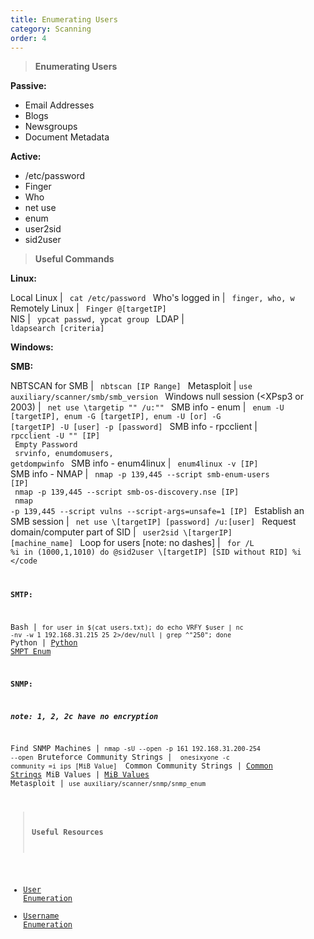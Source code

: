 ```yaml
---
title: Enumerating Users 
category: Scanning
order: 4
---
```


> **Enumerating Users**

**Passive:**

* Email Addresses
* Blogs
* Newsgroups
* Document Metadata

**Active:**

* /etc/password
* Finger
* Who
* net use
* enum
* user2sid
* sid2user

> **Useful Commands**

**Linux:**

Local Linux | <code> cat /etc/password </code>
Who's logged in | <code> finger, who, w </code>
Remotely Linux | <code> Finger @[targetIP] </code>
NIS | <code> ypcat passwd, ypcat group </code>
LDAP | <code> ldapsearch [criteria] </code>

**Windows:**

**SMB:**

NBTSCAN for SMB | <code> nbtscan [IP Range] </code>
Metasploit | <code>use auxiliary/scanner/smb/smb_version </code>
Windows null session (<XPsp3 or 2003) |  <code> net use \\targetip "" /u:"" </code>
SMB info - enum | <code> enum -U [targetIP], enum -G [targetIP],  enum -U [or] -G [targetIP] -U [user] -p [password] </code>
SMB info - rpcclient | <code> rpcclient -U "" [IP] <br> Empty Password <br> srvinfo, enumdomusers, getdompwinfo </code>
SMB info - enum4linux | <code> enum4linux -v [IP] </code>
SMB info - NMAP | <code> nmap -p 139,445 --script smb-enum-users [IP] <br> nmap -p 139,445 --script smb-os-discovery.nse [IP] <br> nmap -p 139,445 --script vulns --script-args=unsafe=1 [IP] </code>
Establish an SMB session | <code> net use \\[targetIP] [password] /u:[user] </code>
Request domain/computer part of SID | <code> user2sid \\[targerIP] [machine_name]  </code>
Loop for users  [note: no dashes] | <code> for /L %i in (1000,1,1010) do @sid2user \\[targetIP] [SID without RID] %i  </code

**SMTP:**

Bash | <code>for user in $(cat users.txt); do echo VRFY $user | nc -nv -w 1 192.168.31.215 25 2>/dev/null | grep ^"250"; done </code>
Python | [Python SMPT Enum](https://github.com/BinaryExile/Scripts/tree/master/Recon)

**SNMP:**

***note: 1, 2, 2c have no encryption***

Find SNMP Machines | <code>nmap -sU --open -p 161 192.168.31.200-254 --open</code>
Bruteforce Community Strings | <code> onesixyone -c community =i ips [MiB Value] </code>
Common Community Strings | [Common Strings](https://github.com/danielmiessler/SecLists/blob/master/Discovery/SNMP/common-snmp-community-strings.txt)
MiB Values | [MiB Values](http://www.oidview.com/mibs/311/md-311-1.html)
Metasploit | <code>use auxiliary/scanner/snmp/snmp_enum </code>


> **Useful Resources**

* [User Enumeration](http://pentestmonkey.net/category/tools/user-enumeration)
* [Username Enumeration](https://highon.coffee/blog/penetration-testing-tools-cheat-sheet/#username-enumeration)

